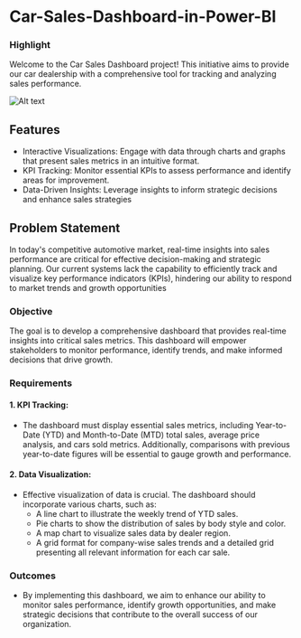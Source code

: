 # Car-Sales-Dashboard-in-Power-BI

### Highlight
Welcome to the Car Sales Dashboard project! This initiative aims to provide our car dealership with a comprehensive tool for tracking and analyzing sales performance.

![Alt text]("car_sales.png")

## Features 
- Interactive Visualizations: Engage with data through charts and graphs that present sales metrics in an intuitive format.
- KPI Tracking: Monitor essential KPIs to assess performance and identify areas for improvement.
- Data-Driven Insights: Leverage insights to inform strategic decisions and enhance sales strategies

## Problem Statement
In today's competitive automotive market, real-time insights into sales performance are critical for effective decision-making and strategic planning. Our current systems lack the capability to efficiently track and visualize key performance indicators (KPIs), hindering our ability to respond to market trends and growth opportunities

### Objective 
The goal is to develop a comprehensive dashboard that provides real-time insights into critical sales metrics. This dashboard will empower stakeholders to monitor performance, identify trends, and make informed decisions that drive growth.

### Requirements
#### 1. KPI Tracking:
- The dashboard must display essential sales metrics, including Year-to-Date (YTD) and Month-to-Date (MTD) total sales, average price analysis, and cars sold metrics. Additionally, comparisons with previous year-to-date figures will be essential to gauge growth and performance.

#### 2. Data Visualization: 
- Effective visualization of data is crucial. The dashboard should incorporate various charts, such as:
  - A line chart to illustrate the weekly trend of YTD sales.
  - Pie charts to show the distribution of sales by body style and color.
  - A map chart to visualize sales data by dealer region.
  - A grid format for company-wise sales trends and a detailed grid presenting all relevant information for each car sale.

### Outcomes
- By implementing this dashboard, we aim to enhance our ability to monitor sales performance, identify growth opportunities, and make strategic decisions that contribute to the overall success of our organization.

